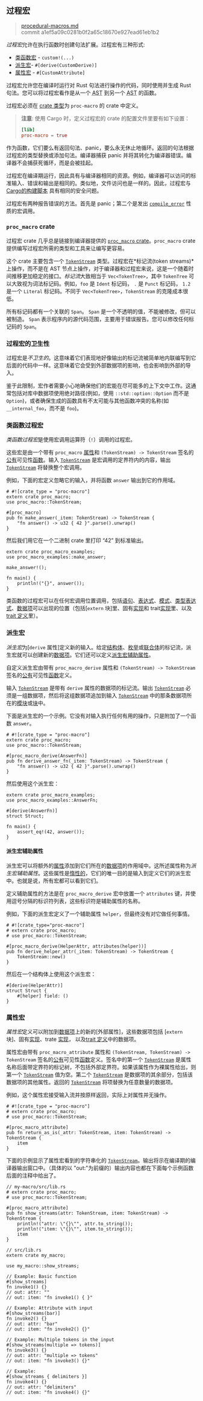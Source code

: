 ## 过程宏

>[procedural-macros.md](https://github.com/rust-lang/reference/blob/master/src/procedural-macros.md)\
>commit a1ef5a09c0281b0f2a65c18670e927ead61eb1b2

*过程宏*允许在执行函数时创建句法扩展。过程宏有三种形式:

* [类函数宏] - `custom!(...)`
* [派生宏]- `#[derive(CustomDerive)]`
* [属性宏] - `#[CustomAttribute]`

过程宏允许您在编译时运行对 Rust 句法进行操作的代码，同时使用并生成 Rust 句法。您可以将过程宏看作是从一个 <abbr title="抽象句法树：Abstract Syntax Tree">AST</abbr> 到另一个 <abbr title="抽象句法树：Abstract Syntax Tree">AST</abbr> 的函数。

过程宏必须在 [crate 类型]为 `proc-macro` 的 crate 中定义。

> **注意**: 使用 Cargo 时，定义过程宏的 crate 的配置文件里要有如下设置：
>
> ```toml
> [lib]
> proc-macro = true
> ```

作为函数，它们要么有返回句法、panic，要么永无休止地循环。返回的句法根据过程宏的类型替换或添加句法。编译器捕获 panic 并将其转化为编译器错误。编译器不会捕获死循环，而是会被挂起。

过程宏在编译期运行，因此具有与编译器相同的资源。例如，编译器可以访问的标准输入、错误和输出是相同的。类似地，文件访问也是一样的。因此，过程宏与 [Cargo的构建脚本] 具有相同的安全问题。

过程宏有两种报告错误的方法。首先是 panic；第二个是发出 [`compile_error`] 性质的宏调用。

### `proc_macro` crate

过程宏 crate 几乎总是链接到编译器提供的 [`proc_macro` crate]。`proc_macro` crate 提供编写过程宏所需的类型和工具来让编写更容易。

这个 crate 主要包含一个 [`TokenStream`] 类型。过程宏在*标记流(token streams)*上操作，而不是在 AST 节点上操作，对于编译器和过程宏来说，这是一个随着时间推移更加稳定的接口。*标记流*大致相当于 `Vec<TokenTree>`，其中 `TokenTree` 可以大致视为词法标记码。例如，`foo` 是 `Ident` 标记码， `.` 是 `Punct` 标记码， `1.2` 是一个 `Literal` 标记码。不同于 `Vec<TokenTree>`，`TokenStream` 的克隆成本很低。

所有标记码都有一个关联的 `Span`。 `Span` 是一个不透明的值，不能被修改，但可以被制造。 `Span` 表示程序内的源代码范围，主要用于错误报告。您可以修改任何标记码的 `Span`。

### 过程宏的卫生性

过程宏是*不卫生的*。这意味着它们表现地好像输出的标记流被简单地内联编写到它后面的代码中一样。这意味着它会受到外部数据项的影响，也会影响到外部的导入。

鉴于此限制，宏作者需要小心地确保他们的宏能在尽可能多的上下文中工作。这通常包括对库中数据项使用绝对路径(例如，使用 `::std::option::Option` 而不是 `Option`)，或者确保生成的函数具有不太可能与其他函数冲突的名称(如`__internal_foo`，而不是 `foo`)。

### 类函数过程宏

*类函数过程宏*是使用宏调用运算符（`!`）调用的过程宏。

这些宏是由一个带有 `proc_macro` [属性]和 `(TokenStream) -> TokenStream` 签名的 [公有]可见性[函数]。输入 [`TokenStream`] 是宏调用的定界符内的内容，输出 [`TokenStream`] 将替换整个宏调用。

例如，下面的宏定义忽略它的输入，并将函数 `answer` 输出到它的作用域。

<!-- ignore: test doesn't support proc-macro -->
```rust,ignore
# #![crate_type = "proc-macro"]
extern crate proc_macro;
use proc_macro::TokenStream;

#[proc_macro]
pub fn make_answer(_item: TokenStream) -> TokenStream {
    "fn answer() -> u32 { 42 }".parse().unwrap()
}
```

然后我们用它在一个二进制 crate 里打印 “42” 到标准输出。

<!-- ignore: requires external crates -->
```rust,ignore
extern crate proc_macro_examples;
use proc_macro_examples::make_answer;

make_answer!();

fn main() {
    println!("{}", answer());
}
```

类函数的过程宏可以在任何宏调用位置调用，包括[语句]、[表达式]、[模式]、[类型表达式]、[数据项]可以出现的位置（包括[`extern` 块]里、固有[实现]和 trait[实现]里、以及 [trait 定义]里）。

### 派生宏

*派生宏*为[`derive` 属性]定义新的输入。给定[结构体]、[枚举]或[联合体]的标记流，派生宏就可以创建新的[数据项]。它们还可以定义[派生宏辅助属性]。

自定义派生宏由带有 `proc_macro_derive` 属性和 `(TokenStream) -> TokenStream` 签名的[公有]可见性[函数]定义。

输入 [`TokenStream`] 是带有 `derive` 属性的数据项的标记流。输出 [`TokenStream`] 必须是一组数据项，然后将这组数据项追加到输入 [`TokenStream`] 中的那条数据项所在的[模块]或[块]中。

下面是派生宏的一个示例。它没有对输入执行任何有用的操作，只是附加了一个函数 `answer`。

<!-- ignore: test doesn't support proc-macro -->
```rust,ignore
# #![crate_type = "proc-macro"]
extern crate proc_macro;
use proc_macro::TokenStream;

#[proc_macro_derive(AnswerFn)]
pub fn derive_answer_fn(_item: TokenStream) -> TokenStream {
    "fn answer() -> u32 { 42 }".parse().unwrap()
}
```

然后使用这个派生宏：

<!-- ignore: requires external crates -->
```rust,ignore
extern crate proc_macro_examples;
use proc_macro_examples::AnswerFn;

#[derive(AnswerFn)]
struct Struct;

fn main() {
    assert_eq!(42, answer());
}
```

#### 派生宏辅助属性

派生宏可以将额外的[属性]添加到它们所在的[数据项]的作用域中。这所述属性称为*派生宏辅助属性*。这些属性是[惰性的]，它们的唯一目的是输入到定义它们的派生宏中。也就是说，所有宏都可以看到它们。

定义辅助属性的方法是在 `proc_macro_derive` 宏中放置一个 `attributes` 键，并使用逗号分隔的标识符列表，这些标识符是辅助属性的名称。

例如，下面的派生宏定义了一个辅助属性 `helper`，但最终没有对它做任何事情。

<!-- ignore: test doesn't support proc-macro -->
```rust,ignore
# #![crate_type="proc-macro"]
# extern crate proc_macro;
# use proc_macro::TokenStream;

#[proc_macro_derive(HelperAttr, attributes(helper))]
pub fn derive_helper_attr(_item: TokenStream) -> TokenStream {
    TokenStream::new()
}
```

然后在一个结构体上使用这个派生宏：

<!-- ignore: requires external crates -->
```rust,ignore
#[derive(HelperAttr)]
struct Struct {
    #[helper] field: ()
}
```

### 属性宏

*属性宏*定义可以附加到[数据项]上的新的[外部属性]，这些数据项包括 [`extern` 块]、固有[实现]、trate [实现]， 以及[trait 定义]中的数据项。

属性宏由带有 `proc_macro_attribute` 属性和 `(TokenStream, TokenStream) -> TokenStream` 签名的[公有]可见性[函数]定义。签名中的第一个 [`TokenStream`] 是属性名称后面带定界符的标记树，不包括外部定界符。如果该属性作为裸属性给出，则第一个 [`TokenStream`] 值为空。第二个 [`TokenStream`] 是数据项的其余部分，包括该数据项的其他属性。返回的 [`TokenStream`] 将项替换为任意数量的数据项。

例如，这个属性宏接受输入流并按原样返回，实际上对属性并无操作。

<!-- ignore: test doesn't support proc-macro -->
```rust,ignore
# #![crate_type = "proc-macro"]
# extern crate proc_macro;
# use proc_macro::TokenStream;

#[proc_macro_attribute]
pub fn return_as_is(_attr: TokenStream, item: TokenStream) -> TokenStream {
    item
}
```

下面的示例显示了属性宏看到的字符串化的 [`TokenStream`]。输出将示在编译期的编译器输出窗口中。（具体的以 "out:"为前缀的）输出内容也都在下面每个示例函数后面的注释中给出了。

<!-- ignore: test doesn't support proc-macro -->
```rust,ignore
// my-macro/src/lib.rs
# extern crate proc_macro;
# use proc_macro::TokenStream;

#[proc_macro_attribute]
pub fn show_streams(attr: TokenStream, item: TokenStream) -> TokenStream {
    println!("attr: \"{}\"", attr.to_string());
    println!("item: \"{}\"", item.to_string());
    item
}
```

<!-- ignore: requires external crates -->
```rust,ignore
// src/lib.rs
extern crate my_macro;

use my_macro::show_streams;

// Example: Basic function
#[show_streams]
fn invoke1() {}
// out: attr: ""
// out: item: "fn invoke1() { }"

// Example: Attribute with input
#[show_streams(bar)]
fn invoke2() {}
// out: attr: "bar"
// out: item: "fn invoke2() {}"

// Example: Multiple tokens in the input
#[show_streams(multiple => tokens)]
fn invoke3() {}
// out: attr: "multiple => tokens"
// out: item: "fn invoke3() {}"

// Example:
#[show_streams { delimiters }]
fn invoke4() {}
// out: attr: "delimiters"
// out: item: "fn invoke4() {}"
```

[属性宏]: #attribute-macros
[Cargo的构建脚本]: ../cargo/reference/build-scripts.html
[派生宏]: #derive-macros
[类函数宏]: #function-like-procedural-macros
[`TokenStream`]: ../proc_macro/struct.TokenStream.html
[`TokenStream`s]: ../proc_macro/struct.TokenStream.html
[`compile_error`]: ../std/macro.compile_error.html
[`derive` attribute]: attributes/derive.md
[`extern` blocks]: items/external-blocks.md
[`macro_rules`]: macros-by-example.md
[`proc_macro` crate]: ../proc_macro/index.html
[属性]: attributes.md
[块]: expressions/block-expr.md
[crate 类型]: linkage.md
[派生宏辅助属性]: #derive-macro-helper-attributes
[枚举]: items/enumerations.md
[表达式]: expressions.md
[函数]: items/functions.md
[实现]: items/implementations.md
[惰性的]: attributes.md#active-and-inert-attributes
[数据项]: items.md
[模块]: items/modules.md
[模式]: patterns.md
[公有]: visibility-and-privacy.md
[语句]: statements.md
[结构体]: items/structs.md
[trait 定义]: items/traits.md
[类型表达式]: types.md#type-expressions
[类型]: types.md
[联合体]: items/unions.md
